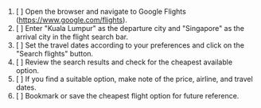 1. [ ] Open the browser and navigate to Google Flights (https://www.google.com/flights).
2. [ ] Enter "Kuala Lumpur" as the departure city and "Singapore" as the arrival city in the flight search bar.
3. [ ] Set the travel dates according to your preferences and click on the "Search flights" button.
4. [ ] Review the search results and check for the cheapest available option.
5. [ ] If you find a suitable option, make note of the price, airline, and travel dates.
6. [ ] Bookmark or save the cheapest flight option for future reference.